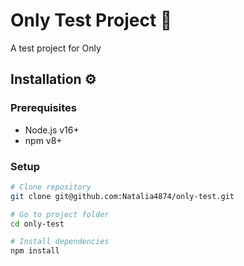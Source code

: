 # Only Test Project 🚀

A test project for Only

## Installation ⚙️

### Prerequisites

- Node.js v16+
- npm v8+

### Setup

```bash
# Clone repository
git clone git@github.com:Natalia4874/only-test.git

# Go to project folder
cd only-test

# Install dependencies
npm install
```
